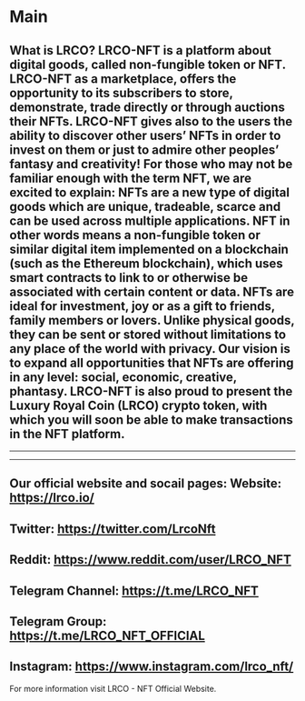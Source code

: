 # Main
What is LRCO?
LRCO-NFT is a platform about digital goods, called non-fungible token or NFT. 
LRCO-NFT as a marketplace, offers the opportunity to its subscribers to store, demonstrate, trade directly or through auctions their NFTs.
LRCO-NFT gives also to the users the ability to discover other users’ NFTs in order to invest on them or just to admire other peoples’ fantasy and creativity!
For those who may not be familiar enough with the term NFT, we are excited to explain: NFTs are a new type of digital goods which are unique, tradeable, scarce and can be used across multiple applications. NFT in other words means a non-fungible token or similar digital item implemented on a blockchain (such as the Ethereum blockchain), which uses smart contracts to link to or otherwise be associated with certain content or data.
NFTs are ideal for investment, joy or as a gift to friends, family members or lovers. Unlike physical goods, they can be sent or stored without limitations to any place of the world with privacy.
Our vision is to expand all opportunities that NFTs are offering in any level: social, economic, creative, phantasy.
LRCO-NFT is also proud to present the Luxury Royal Coin (LRCO) crypto token, with which you will soon be able to make transactions in the NFT platform.
------------------------------------
--------------------------
---------------
Our official website and socail pages:
Website: https://lrco.io/
---
Twitter: https://twitter.com/LrcoNft
---
Reddit: https://www.reddit.com/user/LRCO_NFT
---
Telegram Channel: https://t.me/LRCO_NFT
---
Telegram Group: https://t.me/LRCO_NFT_OFFICIAL
---
Instagram: https://www.instagram.com/lrco_nft/
---

For more information visit LRCO - NFT Official Website.
